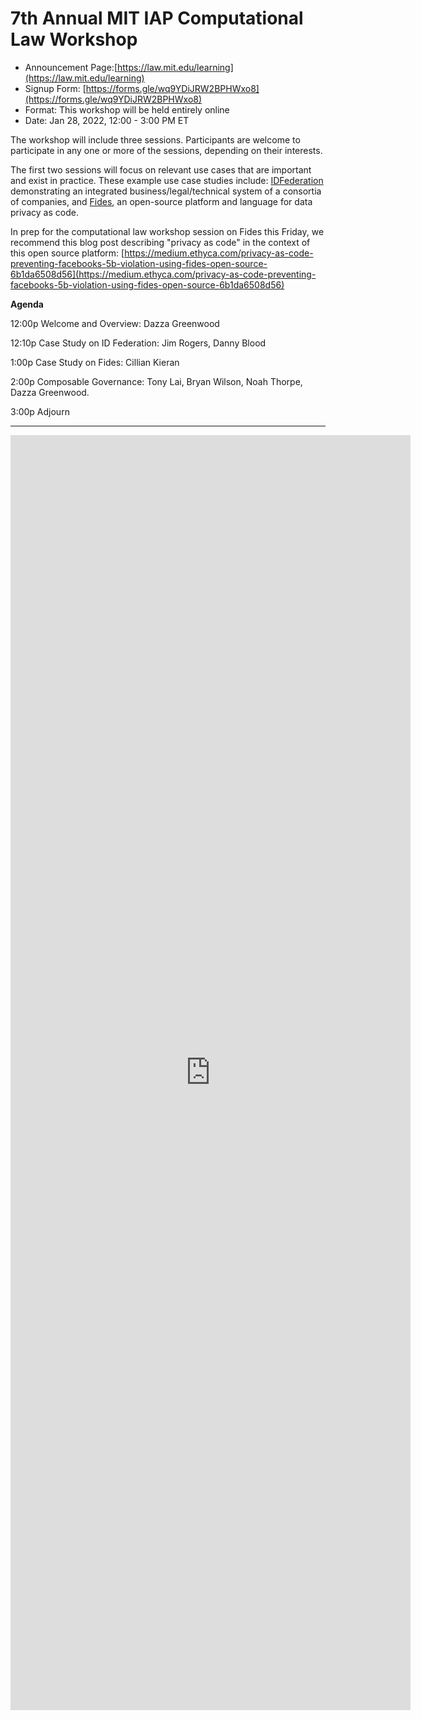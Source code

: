 # 7th Annual MIT IAP Computational Law Workshop

* Announcement Page:[https://law.mit.edu/learning](https://law.mit.edu/learning)
* Signup Form: [https://forms.gle/wq9YDiJRW2BPHWxo8](https://forms.gle/wq9YDiJRW2BPHWxo8)
* Format: This workshop will be held entirely online
* Date: Jan 28, 2022, 12:00 - 3:00 PM ET

The workshop will include three sessions.  Participants are welcome to participate in any one or more of the sessions, depending on their interests.  

The first two sessions will focus on relevant use cases that are important and exist in practice.  These example use case studies include: [IDFederation](https://idfederation.org/wp-content/uploads/2021/06/ID-Federation-Trust-Framework-June-2021-Final.pdf) demonstrating an integrated business/legal/technical system of a consortia of companies, and [Fides](https://ethyca.com/fides/), an open-source platform and language for data privacy as code.

In prep for the computational law workshop session on Fides this Friday, we recommend this blog post describing "privacy as code" in the context of this open source platform: [https://medium.ethyca.com/privacy-as-code-preventing-facebooks-5b-violation-using-fides-open-source-6b1da6508d56](https://medium.ethyca.com/privacy-as-code-preventing-facebooks-5b-violation-using-fides-open-source-6b1da6508d56) 

**Agenda**

12:00p  Welcome and Overview: Dazza Greenwood

12:10p  Case Study on ID Federation: Jim Rogers, Danny Blood 

1:00p   Case Study on Fides: Cillian Kieran 

2:00p   Composable Governance: Tony Lai, Bryan Wilson, Noah Thorpe, Dazza Greenwood. 


3:00p   Adjourn


------------------------

<iframe src="https://docs.google.com/forms/d/e/1FAIpQLSc_1bvieGZiNNdg0CFsSK7GINi5U66v7Iltgq92rgaEXu7WLQ/viewform?embedded=true" width="640" height="2040" frameborder="0" marginheight="0" marginwidth="0">Loading…</iframe>
